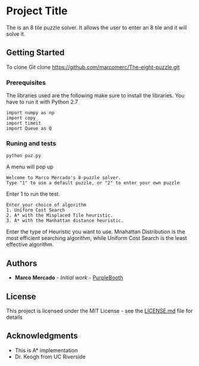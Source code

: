 # Project Title

The is an 8 tile puzzle solver. It allows the user to enter an 8 tile and it will solve it.

## Getting Started

To clone
Git clone https://github.com/marcomerc/The-eight-puzzle.git

### Prerequisites

The libraries used are the following make sure to install the libraries.
You have to run it with Python 2.7
```
import numpy as np
import copy
import timeit
import Queue as Q
```



### Runing and  tests


```
python puz.py
```
A menu will pop up

```
Welcome to Marco Mercado's 8-puzzle solver.
Type "1" to use a default puzzle, or "2" to enter your own puzzle
```
Enter 1 to run the test.

```
Enter your choice of algorithm
1. Uniform Cost Search
2. A* with the Misplaced Tile heuristic.
3. A* with the Manhattan distance heuristic.
```
Enter the type of Heuristic you want to use. 
Mnahattan Distribution is the most efficient searching algorithm, while Uniform Cost Search is the least effective algorithm.



## Authors

* **Marco Mercado** - *Initial work* - [PurpleBooth](https://github.com/marcomerc)


## License

This project is licensed under the MIT License - see the [LICENSE.md](LICENSE.md) file for details

## Acknowledgments

* This is A* implementation
* Dr. Keogh from UC Riverside
